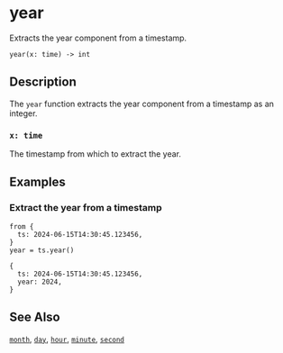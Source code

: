 # year

Extracts the year component from a timestamp.

```tql
year(x: time) -> int
```

## Description

The `year` function extracts the year component from a timestamp as an integer.

### `x: time`

The timestamp from which to extract the year.

## Examples

### Extract the year from a timestamp

```tql
from {
  ts: 2024-06-15T14:30:45.123456,
}
year = ts.year()
```

```tql
{
  ts: 2024-06-15T14:30:45.123456,
  year: 2024,
}
```

## See Also

[`month`](month.md), [`day`](day.md), [`hour`](hour.md), [`minute`](minute.md),
[`second`](second.md)
